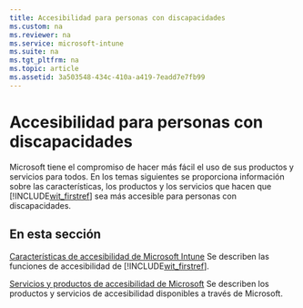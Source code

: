 ```yaml
---
title: Accesibilidad para personas con discapacidades
ms.custom: na
ms.reviewer: na
ms.service: microsoft-intune
ms.suite: na
ms.tgt_pltfrm: na
ms.topic: article
ms.assetid: 3a503548-434c-410a-a419-7eadd7e7fb99
---
```

# Accesibilidad para personas con discapacidades
Microsoft tiene el compromiso de hacer más fácil el uso de sus productos y servicios para todos. En los temas siguientes se proporciona información sobre las características, los productos y los servicios que hacen que [!INCLUDE[wit_firstref](../Token/wit_firstref_md.md)] sea más accesible para personas con discapacidades.

## En esta sección
[Características de accesibilidad de Microsoft Intune](../Topic/Accessibility-Features-of-Microsoft-Intune.md)
Se describen las funciones de accesibilidad de [!INCLUDE[wit_firstref](../Token/wit_firstref_md.md)].

[Servicios y productos de accesibilidad de Microsoft](../Topic/Accessibility-Products-and-Services-from-Microsoft.md)
Se describen los productos y servicios de accesibilidad disponibles a través de Microsoft.

